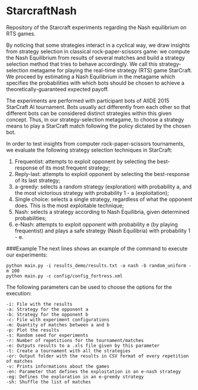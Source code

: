 # StarcraftNash
Repository of the Starcraft experiments regarding the Nash equilibrium on RTS games. 

By noticing that some strategies interact in a cyclical way, we draw insights from strategy selection in classical rock-paper-scissors game: we compute the Nash Equilibrium from results of several matches and build a strategy selection method that tries to behave accordingly.
We call this strategy-selection metagame for playing the real-time strategy (RTS) game StarCraft. We proceed by estimating a Nash Equilibrium in the metagame which specifies the probabilities with which bots should be chosen to achieve a theoretically-guaranteed expected payoff.

The experiments are performed with participant bots of AIIDE 2015 StarCraft AI tournament. Bots usually act differently from each other so that different bots can be considered distinct strategies within this given concept. Thus, in our strategy-selection metagame, to choose a strategy means to play a StarCraft match following the policy dictated by the chosen bot.

In order to test insights from computer rock-paper-scissors tournaments, we evaluate the following strategy selection techniques in StarCraft:

1. Frequentist: attempts to exploit opponent by selecting the best-response of its most frequent strategy;
2. Reply-last: attempts to exploit opponent by selecting the best-response of its last strategy;
3. a-greedy: selects a random strategy (exploration) with probability a, and the most victorious strategy with probability 1 - a (exploitation);
4. Single choice: selects a single strategy, regardless of what the opponent does. This is the most exploitable technique;
5. Nash: selects a strategy according to Nash Equilibria, given determined probabilities;
6. e-Nash: attempts to exploit opponent with probability e (by playing frequentist) and plays a safe strategy (Nash Equilibria) with probability 1 - e.

###Example
The next lines shows an example of the command to execute our experiments:

    python main.py -i results_demo/results.txt -a nash -b random_uniform -m 100
	python main.py -c config/config_fortress.xml

The following parameters can be used to choose the options for the execution:

    -i: File with the results
    -a: Strategy for the opponent a
    -b: Strategy for the opponent b
	-c: File with experiment configurations
    -m: Quantity of matches between a and b
    -p: Plot the results
	-s: Random seed for experiments
	-r: Number of repetitions for the tournament/matches
	-e: Outputs results to a .xls file given by this parameter
    -t: Create a tournament with all the strategies
	-or: Output folder with the results in CSV format of every repetition of matches
	-v: Prints informations about the games
	-en: Parameter that defines the exploitation in an e-nash strategy
	-eg: Defines the exploration in an e-greedy strategy
	-sh: Shuffle the list of matches